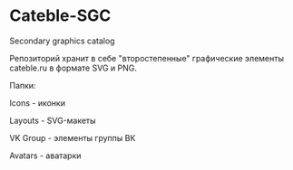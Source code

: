 # Cateble-SGC
Secondary graphics catalog

Репозиторий хранит в себе "второстепенные" графические элементы cateble.ru в формате SVG и PNG.

Папки:

Icons - иконки

Layouts - SVG-макеты 

VK Group - элементы группы ВК

Avatars - аватарки
